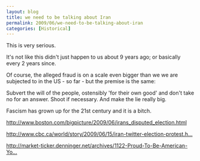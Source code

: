 ```yaml
---
layout: blog
title: we need to be talking about Iran
permalink: 2009/06/we-need-to-be-talking-about-iran
categories: [Historical]
---
```


<p>This is very serious.</p>
<p>It's not like this didn't just happen to us about 9 years ago; or basically every 2 years since.</p>
<p>Of course, the alleged fraud is on a scale even bigger than we we are subjected to in the US - so far - but the premise is the same:</p>
<p>Subvert the will of the people, ostensibly 'for their own good' and don't take no for an answer. Shoot if necessary. And make the lie really big.</p>
<p>Fascism has grown up for the 21st century and it is a bitch.</p>
<p><a href="http://www.boston.com/bigpicture/2009/06/irans_disputed_election.html" title="http://www.boston.com/bigpicture/2009/06/irans_disputed_election.html">http://www.boston.com/bigpicture/2009/06/irans_disputed_election.html</a></p>
<p><a href="http://www.cbc.ca/world/story/2009/06/15/iran-twitter-election-protest.html?ref=rss" title="http://www.cbc.ca/world/story/2009/06/15/iran-twitter-election-protest.html?ref=rss">http://www.cbc.ca/world/story/2009/06/15/iran-twitter-election-protest.h...</a></p>
<p><a href="http://market-ticker.denninger.net/archives/1122-Proud-To-Be-American-You-Should-Be-Ashamed.html" title="http://market-ticker.denninger.net/archives/1122-Proud-To-Be-American-You-Should-Be-Ashamed.html">http://market-ticker.denninger.net/archives/1122-Proud-To-Be-American-Yo...</a></p>
